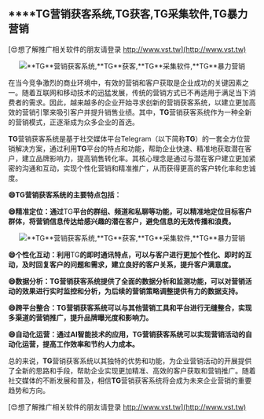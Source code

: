 ## ****TG**营销获客系统,**TG**获客,**TG**采集软件,**TG**暴力营销**

[😍想了解推广相关软件的朋友请登录 http://www.vst.tw](http://www.vst.tw)

 <center><img src="https://vst.tw/MP4/tuiguang/png/4.png" alt="**TG**营销获客系统,**TG**获客,**TG**采集软件,**TG**暴力营销"></center>

在当今竞争激烈的商业环境中，有效的营销和客户获取是企业成功的关键因素之一。随着互联网和移动技术的迅猛发展，传统的营销方式已不再适用于满足当下消费者的需求。因此，越来越多的企业开始寻求创新的营销获客系统，以建立更加高效的营销引擎来吸引客户并提升销售业绩。其中，**TG**营销获客系统作为一种全新的营销模式，正逐渐成为众多企业的首选。

**TG**营销获客系统是基于社交媒体平台Telegram（以下简称**TG**）的一套全方位营销解决方案，通过利用**TG**平台的特点和功能，帮助企业快速、精准地获取潜在客户，建立品牌影响力，提高销售转化率。其核心理念是通过与潜在客户建立更加紧密的沟通和互动，实现个性化营销和精准推广，从而获得更高的客户转化率和忠诚度。

**😄**TG**营销获客系统的主要特点包括：**

**😄精准定位：通过**TG**平台的群组、频道和私聊等功能，可以精准地定位目标客户群体，将营销信息传达给感兴趣的潜在客户，避免信息的无效传播和浪费。**

 <center><img src="https://vst.tw/MP4/tuiguang/png/2.png" alt="**TG**营销获客系统,**TG**获客,**TG**采集软件,**TG**暴力营销"></center>

**😄个性化互动：利用**TG**的即时通讯特点，可以与客户进行更加个性化、即时的互动，及时回复客户的问题和需求，建立良好的客户关系，提升客户满意度。**

**😄数据分析：**TG**营销获客系统提供了全面的数据分析和监测功能，可以对营销活动的效果进行实时监控和分析，为后续的营销策略调整提供有力的数据支持。**

**😄跨平台整合：**TG**营销获客系统可以与其他营销工具和平台进行无缝整合，实现多渠道的营销推广，提升品牌曝光度和影响力。**

**😄自动化运营：通过AI智能技术的应用，**TG**营销获客系统可以实现营销活动的自动化运营，提高工作效率和节约人力成本。**

总的来说，**TG**营销获客系统以其独特的优势和功能，为企业营销活动的开展提供了全新的思路和手段，帮助企业实现更加精准、高效的客户获取和营销推广。随着社交媒体的不断发展和普及，相信**TG**营销获客系统将会成为未来企业营销的重要趋势和方向。

[😍想了解推广相关软件的朋友请登录 http://www.vst.tw](http://www.vst.tw)



